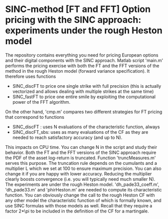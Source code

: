 # SINC-method [FT and FFT] Option pricing with the SINC approach: experiments under the rough Heston model

The repository contains everything you need for pricing European options and their digital components with the SINC approach. 
Matlab script 'main.m' performs the pricing exercise with both the FT and the FFT versions of the method in the rough Heston model 
(forward variance specification). It therefore uses functions
- SINC_discFT to price one single strike with full precision (this is actually vectorized and allows dealing with multiple strikes at 
  the same time)
- SINC_fastFT to price one entire smile by exploiting the computational power of the FFT algorithm.

On the other hand, 'cmp.m' compares two different strategies for FT pricing that correspond to functions
- SINC_discFT    : uses N evaluations of the characteristic function, always
- SINC_discFT_sbs: uses as many evaluations of the CF as they are needed to reach satisfactory accuracy (and up to N).

This impacts on CPU time. You can change N in the script and study their behavior.
Both the FT and the FFT versions of the SINC approach require the PDF of the asset log-return is truncated. Function 'truncMeasures.m' 
serves this purpose. The truncation rule depends on the cumulants and a multiplier L which we set at 100 to ensure maximum precision. 
You can also change it if you are happy with lower accuracy. Reducing the multiplier clearly boosts convergence (i.e. you will 
typically need much smaller N).
The experiments are under the rough Heston model. 'dh_pade33_coeff.m', 'dh_pade33.m' and 'phirHeston.m' are needed to compute its 
characteristic function.
You can obviously change the call to the rough Heston CF with any other model the characteristic function of which is formally known, 
and use SINC formulas with those models as well. Recall that they require a factor 2*\pi to be included in the definition of the CF 
for a martingale.
